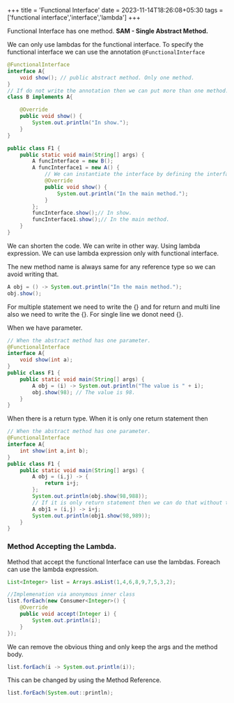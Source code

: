 +++
title = 'Functional Interface'
date = 2023-11-14T18:26:08+05:30
tags = ['functional interface','interface','lambda']
+++


Functional Interface has one method. **SAM - Single Abstract Method.**

We can only use lambdas for the functional interface.
To specify the functional interface we can use the annotation `@FunctionalInterface`
```java
@FunctionalInterface
interface A{
    void show(); // public abstract method. Only one method.
}
// If do not write the annotation then we can put more than one method.
class B implements A{

    @Override
    public void show() {
        System.out.println("In show.");
    }
}

public class F1 {
    public static void main(String[] args) {
        A funcInterface = new B();
        A funcInterface1 = new A() {
            // We can instantiate the interface by defining the interface here.
            @Override
            public void show() {
                System.out.println("In the main method.");
            }
        };
        funcInterface.show();// In show.
        funcInterface1.show();// In the main method.
    }
}
```
We can shorten the code. We can write in other way. Using lambda expression. We can use lambda expression only with functional interface.

The new method name is always same for any reference type so we can avoid writing that.
```java
A obj = () -> System.out.println("In the main method.");
obj.show();
```

For multiple statement we need to write the {} and for return  and multi line also we need to write the {}. For single line we donot need {}. 

When we have parameter.
```java
// When the abstract method has one parameter.
@FunctionalInterface
interface A{
    void show(int a);
}
public class F1 {
    public static void main(String[] args) {
        A obj = (i) -> System.out.println("The value is " + i);
        obj.show(98); // The value is 98.
    }
}
```

When there is a return type. When it is only one return statement then
```java
// When the abstract method has one parameter.
@FunctionalInterface
interface A{
    int show(int a,int b);
}
public class F1 {
    public static void main(String[] args) {
        A obj = (i,j) -> {
            return i+j;
        };
        System.out.println(obj.show(98,988));
        // If it is only return statement then we can do that without the {}.
        A obj1 = (i,j) -> i+j;
        System.out.println(obj1.show(98,989));
    }
}
```

### Method Accepting the Lambda.
Method that accept the functional Interface can use the lambdas.
Foreach can use the lambda expression.
```java
List<Integer> list = Arrays.asList(1,4,6,8,9,7,5,3,2);

//Implemenation via anonymous inner class
list.forEach(new Consumer<Integer>() {
    @Override
    public void accept(Integer i) {
        System.out.println(i);
    }
});
```

We can remove the obvious thing and only keep the args and the method body.
```java
list.forEach(i -> System.out.println(i));
```

This can be changed by using the Method Reference.
```java
list.forEach(System.out::println);
```